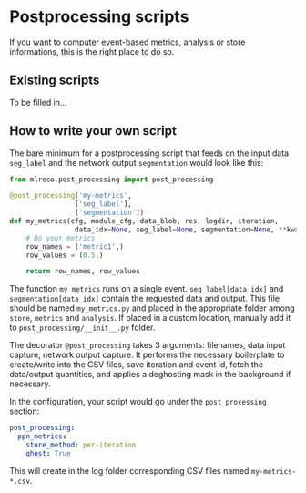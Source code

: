 # Postprocessing scripts

If you want to computer event-based metrics, analysis or store informations, this is the right place to do so.

## Existing scripts
To be filled in...

## How to write your own script
The bare minimum for a postprocessing script that feeds on the input data `seg_label` and the network output `segmentation` would look like this:

```python
from mlreco.post_processing import post_processing

@post_processing('my-metrics',
                ['seg_label'],
                ['segmentation'])
def my_metrics(cfg, module_cfg, data_blob, res, logdir, iteration,
                data_idx=None, seg_label=None, segmentation=None, **kwargs):
    # Do your metrics
    row_names = ('metric1',)
    row_values = (0.5,)

    return row_names, row_values
```

The function `my_metrics` runs on a single event. `seg_label[data_idx]` and `segmentation[data_idx]` contain the requested data and output. This file should be named `my_metrics.py` and placed in the appropriate folder among `store`, `metrics` and `analysis`. If placed in a custom location, manually add it to `post_processing/__init__.py` folder.

The decorator `@post_processing` takes 3 arguments: filenames, data input capture, network output capture. It performs the necessary boilerplate to create/write into the CSV files, save iteration and event id, fetch the data/output quantities, and applies a deghosting mask in the background if necessary.


In the configuration, your script would go under the `post_processing` section:

```yml
post_processing:
  ppn_metrics:
    store_method: per-iteration
    ghost: True
```

This will create in the log folder corresponding CSV files named `my-metrics-*.csv`.
